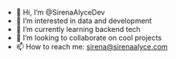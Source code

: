 - 👋 Hi, I’m @SirenaAlyceDev
- 👀 I’m interested in data and development
- 🌱 I’m currently learning backend tech
- 💞️ I’m looking to collaborate on cool projects
- 📫 How to reach me: sirena@sirenaalyce.com

<!---
SirenaAlyceDev/SirenaAlyceDev is a ✨ special ✨ repository because its `README.md` (this file) appears on your GitHub profile.
You can click the Preview link to take a look at your changes.
--->
